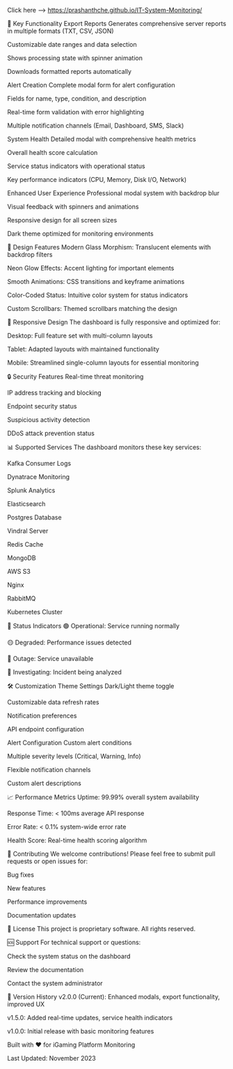 Click here --> https://prashanthche.github.io/IT-System-Monitoring/

🔧 Key Functionality
Export Reports
Generates comprehensive server reports in multiple formats (TXT, CSV, JSON)

Customizable date ranges and data selection

Shows processing state with spinner animation

Downloads formatted reports automatically

Alert Creation
Complete modal form for alert configuration

Fields for name, type, condition, and description

Real-time form validation with error highlighting

Multiple notification channels (Email, Dashboard, SMS, Slack)

System Health
Detailed modal with comprehensive health metrics

Overall health score calculation

Service status indicators with operational status

Key performance indicators (CPU, Memory, Disk I/O, Network)

Enhanced User Experience
Professional modal system with backdrop blur

Visual feedback with spinners and animations

Responsive design for all screen sizes

Dark theme optimized for monitoring environments

🎨 Design Features
Modern Glass Morphism: Translucent elements with backdrop filters

Neon Glow Effects: Accent lighting for important elements

Smooth Animations: CSS transitions and keyframe animations

Color-Coded Status: Intuitive color system for status indicators

Custom Scrollbars: Themed scrollbars matching the design

📱 Responsive Design
The dashboard is fully responsive and optimized for:

Desktop: Full feature set with multi-column layouts

Tablet: Adapted layouts with maintained functionality

Mobile: Streamlined single-column layouts for essential monitoring

🔒 Security Features
Real-time threat monitoring

IP address tracking and blocking

Endpoint security status

Suspicious activity detection

DDoS attack prevention status

📊 Supported Services
The dashboard monitors these key services:

Kafka Consumer Logs

Dynatrace Monitoring

Splunk Analytics

Elasticsearch

Postgres Database

Vindral Server

Redis Cache

MongoDB

AWS S3

Nginx

RabbitMQ

Kubernetes Cluster

🚦 Status Indicators
🟢 Operational: Service running normally

🟡 Degraded: Performance issues detected

🔴 Outage: Service unavailable

🔵 Investigating: Incident being analyzed

🛠 Customization
Theme Settings
Dark/Light theme toggle

Customizable data refresh rates

Notification preferences

API endpoint configuration

Alert Configuration
Custom alert conditions

Multiple severity levels (Critical, Warning, Info)

Flexible notification channels

Custom alert descriptions

📈 Performance Metrics
Uptime: 99.99% overall system availability

Response Time: < 100ms average API response

Error Rate: < 0.1% system-wide error rate

Health Score: Real-time health scoring algorithm

🤝 Contributing
We welcome contributions! Please feel free to submit pull requests or open issues for:

Bug fixes

New features

Performance improvements

Documentation updates

📄 License
This project is proprietary software. All rights reserved.

🆘 Support
For technical support or questions:

Check the system status on the dashboard

Review the documentation

Contact the system administrator

🔄 Version History
v2.0.0 (Current): Enhanced modals, export functionality, improved UX

v1.5.0: Added real-time updates, service health indicators

v1.0.0: Initial release with basic monitoring features

Built with ❤️ for iGaming Platform Monitoring

Last Updated: November 2023

